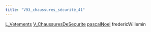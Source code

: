 ```yaml
---
title: "V93_chaussures_sécurité_41"
---
```


[L_Vetements](notes/equipements/L_Vetements.md) [V_ChaussuresDeSecurite](notes/equipements/vetements/V_ChaussuresDeSecurite.md) [pascalNoel](notes/utilisateurs/beneficiaires/pascalNoel.md)
fredericWillemin